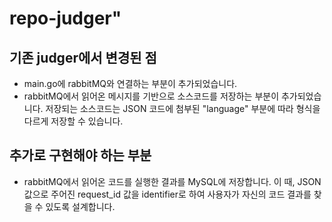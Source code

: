 # repo-judger" 
## 기존 judger에서 변경된 점
- main.go에 rabbitMQ와 연결하는 부분이 추가되었습니다.
- rabbitMQ에서 읽어온 메시지를 기반으로 소스코드를 저장하는 부분이 추가되었습니다. 저장되는 소스코드는 JSON 코드에 첨부된 "language" 부분에 따라 형식을 다르게 저장할 수 있습니다.

## 추가로 구현해야 하는 부분
- rabbitMQ에서 읽어온 코드를 실행한 결과를 MySQL에 저장합니다. 이 때, JSON값으로 주어진 request_id 값을 identifier로 하여 사용자가 자신의 코드 결과를 찾을 수 있도록 설계합니다.
